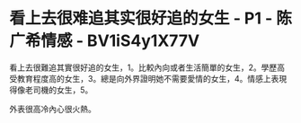 # 看上去很难追其实很好追的女生 - P1 - 陈广希情感 - BV1iS4y1X77V

看上去很難追其實很好追的女生，1。比較內向或者生活簡單的女生，2。學歷高受教育程度高的女生，3。總是向外界證明她不需要愛情的女生，4。情感上表現得像老司機的女生，5。

外表很高冷內心很火熱。